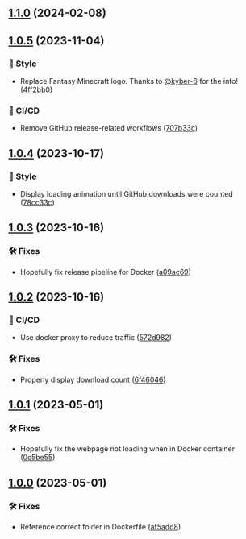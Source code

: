 ## [1.1.0](https://git.griefed.de/Griefed/serverpackcreator-de/compare/1.0.5...1.1.0) (2024-02-08)

## [1.0.5](https://git.griefed.de/Griefed/serverpackcreator-de/compare/1.0.4...1.0.5) (2023-11-04)


### 💈 Style

* Replace Fantasy Minecraft logo. Thanks to [@kyber-6](https://git.griefed.de/kyber-6) for the info! ([4ff2bb0](https://git.griefed.de/Griefed/serverpackcreator-de/commit/4ff2bb0220b6d095475262ce9f3dacfa432aa692))


### 🦊 CI/CD

* Remove GitHub release-related workflows ([707b33c](https://git.griefed.de/Griefed/serverpackcreator-de/commit/707b33c8267b50095fb087ae723c880341fdb638))

## [1.0.4](https://git.griefed.de/Griefed/serverpackcreator-de/compare/1.0.3...1.0.4) (2023-10-17)


### 💈 Style

* Display loading animation until GitHub downloads were counted ([78cc33c](https://git.griefed.de/Griefed/serverpackcreator-de/commit/78cc33c5fcf184ac7f2da8b1fa74713a32077580))

## [1.0.3](https://git.griefed.de/Griefed/serverpackcreator-de/compare/1.0.2...1.0.3) (2023-10-16)


### 🛠 Fixes

* Hopefully fix release pipeline for Docker ([a09ac69](https://git.griefed.de/Griefed/serverpackcreator-de/commit/a09ac69b6f40f5ff2e4d70353ca297e9f8b41e40))

## [1.0.2](https://git.griefed.de/Griefed/serverpackcreator-de/compare/1.0.1...1.0.2) (2023-10-16)


### 🦊 CI/CD

* Use docker proxy to reduce traffic ([572d982](https://git.griefed.de/Griefed/serverpackcreator-de/commit/572d9826b797582ca26e38725f3f31bb14008442))


### 🛠 Fixes

* Properly display download count ([6f46046](https://git.griefed.de/Griefed/serverpackcreator-de/commit/6f46046d950468492763955a339962cbdce7a252))

## [1.0.1](https://git.griefed.de/Griefed/serverpackcreator-de/compare/1.0.0...1.0.1) (2023-05-01)


### 🛠 Fixes

* Hopefully fix the webpage not loading when in Docker container ([0c5be55](https://git.griefed.de/Griefed/serverpackcreator-de/commit/0c5be55d05d7109a9f92c3c097b1431a76f22ab4))

## [1.0.0](https://git.griefed.de/Griefed/serverpackcreator-de/compare/...1.0.0) (2023-05-01)


### 🛠 Fixes

* Reference correct folder in Dockerfile ([af5add8](https://git.griefed.de/Griefed/serverpackcreator-de/commit/af5add8a9e41d92847c13e81123799c2a354e8ef))

